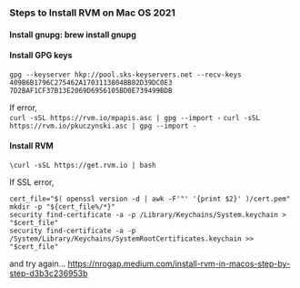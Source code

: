 ### Steps to Install RVM on Mac OS 2021

#### Install gnupg: brew install gnupg

#### Install GPG keys
`gpg --keyserver hkp://pool.sks-keyservers.net --recv-keys 409B6B1796C275462A1703113804BB82D39DC0E3 7D2BAF1CF37B13E2069D6956105BD0E739499BDB`

If error,<br/>
`curl -sSL https://rvm.io/mpapis.asc | gpg --import -`
`curl -sSL https://rvm.io/pkuczynski.asc | gpg --import -`

#### Install RVM
`\curl -sSL https://get.rvm.io | bash`

If SSL error,
```
cert_file="$( openssl version -d | awk -F'"' '{print $2}' )/cert.pem"
mkdir -p "${cert_file%/*}"
security find-certificate -a -p /Library/Keychains/System.keychain > "$cert_file"
security find-certificate -a -p /System/Library/Keychains/SystemRootCertificates.keychain >> "$cert_file"
```

and try again...
https://nrogap.medium.com/install-rvm-in-macos-step-by-step-d3b3c236953b
